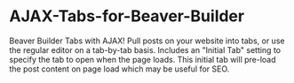# AJAX-Tabs-for-Beaver-Builder
Beaver Builder Tabs with AJAX! Pull posts on your website into tabs, or use the regular editor on a tab-by-tab basis. Includes an "Initial Tab" setting to specify the tab to open when the page loads. This initial tab will pre-load the post content on page load which may be useful for SEO.
